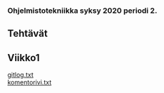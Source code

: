 ### Ohjelmistotekniikka syksy 2020 periodi 2.

## Tehtävät

## Viikko1
[gitlog.txt](https://github.com/eherra/ot-harjoitustyo/blob/main/viikko1/gitlog.txt)
</br>
[komentorivi.txt](https://github.com/eherra/ot-harjoitustyo/blob/main/viikko1/komentorivi.txt)